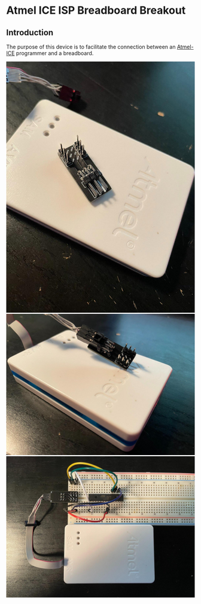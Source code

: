 
# Atmel ICE ISP Breadboard Breakout

## Introduction

The purpose of this device is to facilitate the connection between an
[Atmel-ICE](https://www.microchip.com/DevelopmentTools/ProductDetails/atatmel-ice)
programmer and a breadboard.

<!--<details> <summary>Click here to see more pictures</summary>

![breakout](./README-resources/breakout.jpeg)

![breakout_connected_to_atmel_ice](./README-resources/breakout_connected_to_atmel_ice-angle.jpeg)

![breakout_connected_to_breadboard](./README-resources/breakout_connected_to_breadboard.jpeg)

</details>--> <!-- This section does not work the same as below.-->

![breakout](./README-resources/breakout.jpeg)
![breakout_connected_to_atmel_ice](./README-resources/breakout_connected_to_atmel_ice-angle.jpeg)
![breakout_connected_to_breadboard](./README-resources/breakout_connected_to_breadboard.jpeg)


